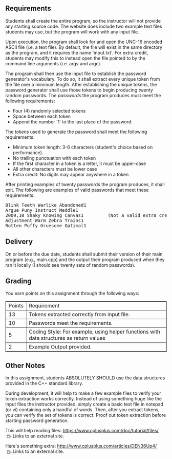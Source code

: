 
<h2>Requirements</h2>
<p>Students shall create the entire program, so the instructor will not provide any starting source code. The website does include two example text files students may use, but the program will work with any input file.</p>
<p>Upon execution, the program shall look for and open the UNC-16 encoded ASCII file (i.e. a text file). By default, the file will exist in the same directory as the program, and it requires the name 'input.txt'. For extra credit, students may modify this to instead open the file pointed to by the command line arguments (i.e. argv and argc).</p>
<p>The program shall then use the input file to establish the password generator's vocabulary. To do so, it shall extract every unique token from the file over a minimum length. After establishing the unique tokens, the password generator shall use those tokens to begin producing twenty random passwords. The <em>passwords </em>the program produces must meet the following requirements:</p>
<ul>
<li>Four (4) randomly selected tokens</li>
<li>Space between each token</li>
<li>Append the number '1' to the last place of the password.</li>
</ul>
<p>The <em>tokens </em>used to generate the password shall meet the following requirements:</p>
<ul>
<li>Minimum token length: 3-6 characters (student's choice based on performance).&nbsp;</li>
<li>No trailing punctuation with each token</li>
<li>If the first character in a token is a letter, it must be upper-case</li>
<li>All other characters must be lower case</li>
<li>Extra credit: No digits may appear anywhere in a token</li>
</ul>
<p>After printing examples of twenty passwords the program produces, it shall exit. The following are examples of valid passwords that meet these requirements:</p>
<pre>Blink Teeth Warlike Abandoned1<br>Argue Puny Instruct Meddle1<br>2009,10 Shaky Knowing Canvas1         (Not a valid extra credit password)<br>Adjustment Warm Zebra Trains1<br>Rotten Puffy Gruesome Optimal1</pre>
<h2>Delivery</h2>
<p>On or before the due date, students shall submit their version of their main program (e.g., main.cpp) and the output their program produced when they ran it locally (I should see twenty sets of random passwords).&nbsp;</p>
<h2>Grading</h2>
<p>You earn points on this assignment through the following ways:</p>
<table border="1">
<tbody>
<tr>
<td>Points</td>
<td>Requirement</td>
</tr>
<tr>
<td>13</td>
<td>Tokens extracted correctly from input file.</td>
</tr>
<tr>
<td>10</td>
<td>Passwords meet the requirements.</td>
</tr>
<tr>
<td>5</td>
<td>Coding Style: For example, using helper functions with data structures as return values</td>
</tr>
<tr>
<td>2</td>
<td>Example Output provided.</td>
</tr>
</tbody>
</table>
<h2>Other Notes</h2>
<p>In this assignment, students ABSOLUTELY SHOULD use the data structures provided in the C++ standard library.&nbsp;</p>
<p>During development, it will help to make a few example files to verify your token extraction works correctly. Instead of using something huge like the input files the instructor provided, simply create a basic text file in notepad (or vi) containing only a handful of words. Then, after you extract tokens, you can verify the set of tokens is correct. Proof out token extraction before starting password generation.&nbsp;</p>
<p>This will help reading files: <a href="https://www.cplusplus.com/doc/tutorial/files/" target="_blank" class="external" rel="noreferrer noopener"><span>https://www.cplusplus.com/doc/tutorial/files/</span><span class="external_link_icon" style="margin-inline-start: 5px; display: inline-block; " role="presentation"><svg viewBox="0 0 1920 1920" version="1.1" xmlns="http://www.w3.org/2000/svg" style="width:1em; height:1em; vertical-align:middle; fill:currentColor">
    <path d="M1226.66667,267 C1314.88,267 1386.66667,338.786667 1386.66667,427 L1386.66667,427 L1386.66667,853.666667 L1280,853.666667 L1280,693.666667 L106.666667,693.666667 L106.666667,1493.66667 C106.666667,1523 130.56,1547 160,1547 L160,1547 L1226.66667,1547 C1256.10667,1547 1280,1523 1280,1493.66667 L1280,1493.66667 L1280,1280.33333 L1386.66667,1280.33333 L1386.66667,1493.66667 C1386.66667,1581.88 1314.88,1653.66667 1226.66667,1653.66667 L1226.66667,1653.66667 L160,1653.66667 C71.7866667,1653.66667 0,1581.88 0,1493.66667 L0,1493.66667 L0,427 C0,338.786667 71.7866667,267 160,267 L160,267 Z M1584.37333,709.293333 L1904.37333,1029.29333 C1925.17333,1050.09333 1925.17333,1083.90667 1904.37333,1104.70667 L1904.37333,1104.70667 L1584.37333,1424.70667 L1508.96,1349.29333 L1737.86667,1120.38667 L906.613333,1120.38667 L906.613333,1013.72 L1737.86667,1013.72 L1508.96,784.706667 L1584.37333,709.293333 Z M1226.66667,373.666667 L160,373.666667 C130.56,373.666667 106.666667,397.666667 106.666667,427 L106.666667,427 L106.666667,587 L1280,587 L1280,427 C1280,397.666667 1256.10667,373.666667 1226.66667,373.666667 L1226.66667,373.666667 Z" stroke="none" stroke-width="1" fill-rule="evenodd"></path>
</svg>
<span class="screenreader-only">Links to an external site.</span></span></a>&nbsp;</p>
<p>Here's something extra: <a href="http://www.cplusplus.com/articles/DEN36Up4/" target="_blank" class="external" rel="noreferrer noopener"><span>http://www.cplusplus.com/articles/DEN36Up4/</span><span class="external_link_icon" style="margin-inline-start: 5px; display: inline-block; " role="presentation"><svg viewBox="0 0 1920 1920" version="1.1" xmlns="http://www.w3.org/2000/svg" style="width:1em; height:1em; vertical-align:middle; fill:currentColor">
    <path d="M1226.66667,267 C1314.88,267 1386.66667,338.786667 1386.66667,427 L1386.66667,427 L1386.66667,853.666667 L1280,853.666667 L1280,693.666667 L106.666667,693.666667 L106.666667,1493.66667 C106.666667,1523 130.56,1547 160,1547 L160,1547 L1226.66667,1547 C1256.10667,1547 1280,1523 1280,1493.66667 L1280,1493.66667 L1280,1280.33333 L1386.66667,1280.33333 L1386.66667,1493.66667 C1386.66667,1581.88 1314.88,1653.66667 1226.66667,1653.66667 L1226.66667,1653.66667 L160,1653.66667 C71.7866667,1653.66667 0,1581.88 0,1493.66667 L0,1493.66667 L0,427 C0,338.786667 71.7866667,267 160,267 L160,267 Z M1584.37333,709.293333 L1904.37333,1029.29333 C1925.17333,1050.09333 1925.17333,1083.90667 1904.37333,1104.70667 L1904.37333,1104.70667 L1584.37333,1424.70667 L1508.96,1349.29333 L1737.86667,1120.38667 L906.613333,1120.38667 L906.613333,1013.72 L1737.86667,1013.72 L1508.96,784.706667 L1584.37333,709.293333 Z M1226.66667,373.666667 L160,373.666667 C130.56,373.666667 106.666667,397.666667 106.666667,427 L106.666667,427 L106.666667,587 L1280,587 L1280,427 C1280,397.666667 1256.10667,373.666667 1226.66667,373.666667 L1226.66667,373.666667 Z" stroke="none" stroke-width="1" fill-rule="evenodd"></path>
</svg>
<span class="screenreader-only">Links to an external site.</span></span></a>&nbsp;</p>
<p>&nbsp;</p></div>
